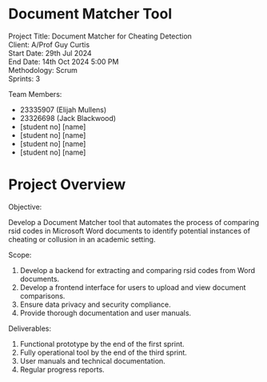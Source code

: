 # Document Matcher Tool

Project Title: Document Matcher for Cheating Detection  
Client: A/Prof Guy Curtis  
Start Date: 29th Jul 2024  
End Date: 14th Oct 2024 5:00 PM  
Methodology: Scrum  
Sprints: 3  

Team Members:  
- 23335907 (Elijah Mullens)
- 23326698 (Jack Blackwood)
- [student no] [name]  
- [student no] [name]  
- [student no] [name]  
- [student no] [name]  

# Project Overview

Objective: 

Develop a Document Matcher tool that automates the process of comparing rsid codes in Microsoft Word documents to identify potential instances of cheating or collusion in an academic setting.

Scope:
1. Develop a backend for extracting and comparing rsid codes from Word documents.
2. Develop a frontend interface for users to upload and view document comparisons.
3. Ensure data privacy and security compliance.
4. Provide thorough documentation and user manuals.

Deliverables:
1. Functional prototype by the end of the first sprint.
2. Fully operational tool by the end of the third sprint.
3. User manuals and technical documentation.
4. Regular progress reports.
